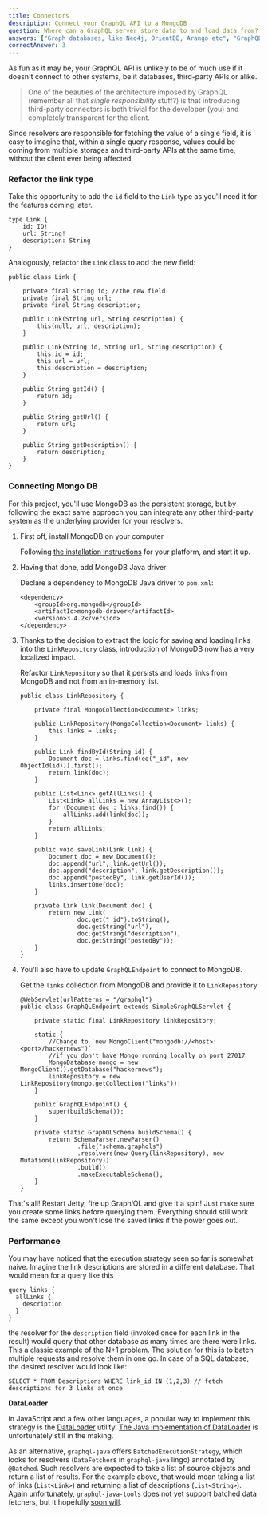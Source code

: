 ```yaml
---
title: Connectors
description: Connect your GraphQL API to a MongoDB
question: Where can a GraphQL server store data to and load data from?
answers: ["Graph databases, like Neo4j, OrientDB, Arango etc", "GraphQL servers do not store or load data", "Any persistent storage, e.g. MongoDB", "Anywhere"]
correctAnswer: 3
---
```


As fun as it may be, your GraphQL API is unlikely to be of much use if it doesn't connect to other systems, be it databases, third-party APIs or alike.


> One of the beauties of the architecture imposed by GraphQL (remember all that *single responsibility* stuff?) is that introducing third-party connectors is both trivial for the developer (you) and completely transparent for the client.


Since resolvers are responsible for fetching the value of a single field, it is easy to imagine that, within a single query response, values could be coming from multiple storages and third-party APIs at the same time, without the client ever being affected.


### Refactor the link type

<Instruction>

Take this opportunity to add the `id` field to the `Link` type as you'll need it for the features coming later.

```graphql(path=".../hackernews-graphql-java/src/main/resources/schema.graphqls")
type Link {
    id: ID!
    url: String!
    description: String
}
```

</Instruction>

<Instruction>

Analogously, refactor the `Link` class to add the new field:

```java(path=".../hackernews-graphql-java/src/main/java/com/howtographql/hackernews/Link.java")
public class Link {
    
    private final String id; //the new field
    private final String url;
    private final String description;

    public Link(String url, String description) {
        this(null, url, description);
    }

    public Link(String id, String url, String description) {
        this.id = id;
        this.url = url;
        this.description = description;
    }

    public String getId() {
        return id;
    }

    public String getUrl() {
        return url;
    }

    public String getDescription() {
        return description;
    }
}
```

</Instruction>

### Connecting Mongo DB

For this project, you'll use MongoDB as the persistent storage, but by following the exact same approach you can integrate any other third-party system as the underlying provider for your resolvers.

1. First off, install MongoDB on your computer

	<Instruction>
	
	Following [the installation instructions](https://docs.mongodb.com/manual/administration/install-community/) for your platform, and start it up.
	
	</Instruction>

2. Having that done, add MongoDB Java driver

	<Instruction>
	
	Declare a dependency to MongoDB Java driver to `pom.xml`:
	
	```xml(path=".../hackernews-graphql-java/pom.xml")
	<dependency>
	    <groupId>org.mongodb</groupId>
	    <artifactId>mongodb-driver</artifactId>
	    <version>3.4.2</version>
	</dependency>
	```
	
	</Instruction>

3. Thanks to the decision to extract the logic for saving and loading links into the `LinkRepository` class, introduction of MongoDB now has a very localized impact.

	<Instruction>
	
	Refactor `LinkRepository` so that it persists and loads links from MongoDB and not from an in-memory list.
	
	```java(path=".../hackernews-graphql-java/src/main/java/com/howtographql/hackernews/LinkRepository.java")
	public class LinkRepository {
	    
	    private final MongoCollection<Document> links;
	
	    public LinkRepository(MongoCollection<Document> links) {
	        this.links = links;
	    }
	
	    public Link findById(String id) {
	        Document doc = links.find(eq("_id", new ObjectId(id))).first();
	        return link(doc);
	    }
	    
	    public List<Link> getAllLinks() {
	        List<Link> allLinks = new ArrayList<>();
	        for (Document doc : links.find()) {
	            allLinks.add(link(doc));
	        }
	        return allLinks;
	    }
	    
	    public void saveLink(Link link) {
	        Document doc = new Document();
	        doc.append("url", link.getUrl());
	        doc.append("description", link.getDescription());
	        doc.append("postedBy", link.getUserId());
	        links.insertOne(doc);
	    }
	    
	    private Link link(Document doc) {
	        return new Link(
	                doc.get("_id").toString(),
	                doc.getString("url"),
	                doc.getString("description"),
	                doc.getString("postedBy"));
	    }
	}
	```
	
	</Instruction>

4. You'll also have to update `GraphQLEndpoint` to connect to MongoDB.

	<Instruction>
	
	Get the `links` collection from MongoDB and provide it to `LinkRepository`.
	
	```java(path=".../hackernews-graphql-java/src/main/java/com/howtographql/hackernews/GraphQLEndpoint.java")
	@WebServlet(urlPatterns = "/graphql")
	public class GraphQLEndpoint extends SimpleGraphQLServlet {
	
	    private static final LinkRepository linkRepository;
	
	    static {
	        //Change to `new MongoClient("mongodb://<host>:<port>/hackernews")`
	        //if you don't have Mongo running locally on port 27017
	        MongoDatabase mongo = new MongoClient().getDatabase("hackernews");
	        linkRepository = new LinkRepository(mongo.getCollection("links"));
	    }
	    
	    public GraphQLEndpoint() {
	        super(buildSchema());
	    }
	
	    private static GraphQLSchema buildSchema() {
	        return SchemaParser.newParser()
	                .file("schema.graphqls")
	                .resolvers(new Query(linkRepository), new Mutation(linkRepository))
	                .build()
	                .makeExecutableSchema();
	    }
	}
	```
	
	</Instruction>

That's all! Restart Jetty, fire up Graph*i*QL and give it a spin! Just make sure you create some links before querying them. Everything should still work the same except you won't lose the saved links if the power goes out.

### Performance

You may have noticed that the execution strategy seen so far is somewhat naive. Imagine the link descriptions are stored in a different database. That would mean for a query like this

```graphql(nocopy)
query links {
  allLinks {
    description
  }
}
```

the resolver for the `description` field (invoked once for each link in the result)  would query that other database as many times are there were links. This a classic example of the N+1 problem. The solution for this is to batch multiple requests and resolve them in one go. In case of a SQL database, the desired resolver would look like:

```sql(nocopy)
SELECT * FROM Descriptions WHERE link_id IN (1,2,3) // fetch descriptions for 3 links at once
```

**DataLoader**

In JavaScript and a few other languages, a popular way to implement this strategy is the [DataLoader](https://github.com/facebook/dataloader) utility. [The Java implementation of DataLoader](https://github.com/bbakerman/java-dataloader) is unfortunately still in the making.

As an alternative, `graphql-java` offers `BatchedExecutionStrategy`, which looks for resolvers (`DataFetcher`s in `graphql-java` lingo) annotated by `@Batched`. Such resolvers are expected to take a list of source objects and return a list of results. For the example above, that would mean taking a list of links (`List<Link>`) and returning a list of descriptions (`List<String>`). Again unfortunately, `graphql-java-tools` does not yet support batched data fetchers, but it hopefully [soon will](https://github.com/graphql-java/graphql-java-tools/issues/12).

